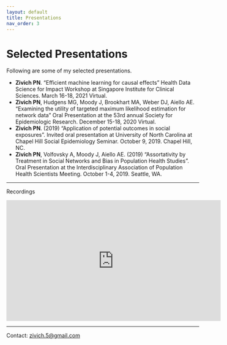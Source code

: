 ```yaml
---
layout: default
title: Presentations
nav_order: 3
---
```


# Selected Presentations

Following are some of my selected presentations.

* **Zivich PN**. “Efficient machine learning for causal effects” Health Data Science for Impact Workshop at Singapore Institute for Clinical Sciences. March 16-18, 2021 Virtual.
* **Zivich PN**, Hudgens MG, Moody J, Brookhart MA, Weber DJ, Aiello AE. “Examining the utility of targeted maximum likelihood estimation for network data” Oral Presentation at the 53rd annual Society for Epidemiologic Research. December 15-18, 2020 Virtual.
* **Zivich PN**. (2019) “Application of potential outcomes in social exposures”. Invited oral presentation at University of North Carolina at Chapel Hill Social Epidemiology Seminar. October 9, 2019. Chapel Hill, NC.
* **Zivich PN**, Volfovsky A, Moody J, Aiello AE. (2019) “Assortativity by Treatment in Social Networks and Bias in Population Health Studies”. Oral Presentation at the Interdisciplinary Association of Population Health Scientists Meeting. October 1-4, 2019. Seattle, WA.

---------------

Recordings

<iframe width="560" height="315" src="https://www.youtube.com/embed/UkI6t_fNaMA" title="YouTube video player" frameborder="0" allow="accelerometer; autoplay; clipboard-write; encrypted-media; gyroscope; picture-in-picture" allowfullscreen></iframe>

---------------

Contact: zivich.5@gmail.com
